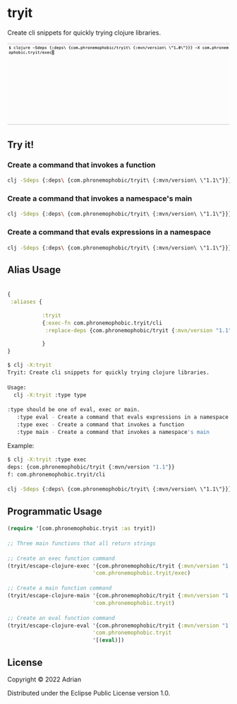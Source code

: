 # tryit

Create cli snippets for quickly trying clojure libraries.

![example usage](/example-usage.gif?raw=true)

## Try it!

### Create a command that invokes a function
```sh
clj -Sdeps {:deps\ {com.phronemophobic/tryit\ {:mvn/version\ \"1.1\"}}} -X com.phronemophobic.tryit/exec
```

### Create a command that invokes a namespace's main
```sh
clj -Sdeps {:deps\ {com.phronemophobic/tryit\ {:mvn/version\ \"1.1\"}}} -M -m com.phronemophobic.tryit
```

### Create a command that evals expressions in a namespace
```sh
clj -Sdeps {:deps\ {com.phronemophobic/tryit\ {:mvn/version\ \"1.1\"}}} -M -e \(require\ \(quote\ com.phronemophobic.tryit\)\)\(ns\ com.phronemophobic.tryit\)\(eval\)
```

## Alias Usage

```clojure

{
 :aliases {
```
```clojure
           :tryit
           {:exec-fn com.phronemophobic.tryit/cli
            :replace-deps {com.phronemophobic/tryit {:mvn/version "1.1"}}}
```
```clojure
           }
}
```

```sh
$ clj -X:tryit
Tryit: Create cli snippets for quickly trying clojure libraries.

Usage:
  clj -X:tryit :type type

:type should be one of eval, exec or main.
   :type eval - Create a command that evals expressions in a namespace
   :type exec - Create a command that invokes a function
   :type main - Create a command that invokes a namespace's main

```

Example:

```sh
$ clj -X:tryit :type exec
deps: {com.phronemophobic/tryit {:mvn/version "1.1"}}
f: com.phronemophobic.tryit/cli

clj -Sdeps {:deps\ {com.phronemophobic/tryit\ {:mvn/version\ \"1.1\"}}} -X com.phronemophobic.tryit/cli

```

## Programmatic Usage

```clojure
(require '[com.phronemophobic.tryit :as tryit])

;; Three main functions that all return strings

;; Create an exec function command
(tryit/escape-clojure-exec '{com.phronemophobic/tryit {:mvn/version "1.1"}}
                           'com.phronemophobic.tryit/exec)

;; Create a main function command
(tryit/escape-clojure-main '{com.phronemophobic/tryit {:mvn/version "1.1"}}
                           'com.phronemophobic.tryit)

;; Create an eval function command
(tryit/escape-clojure-eval '{com.phronemophobic/tryit {:mvn/version "1.1"}}
                           'com.phronemophobic.tryit
                           '[(eval)])
```

## License

Copyright © 2022 Adrian

Distributed under the Eclipse Public License version 1.0.
